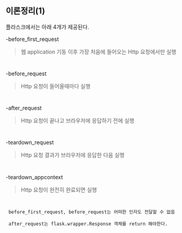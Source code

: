 ## 이론정리(1)


플라스크에서는 아래 4개가 제공된다.

-before_first_request
> 웹 application 기동 이후 가장 처음에 들어오는 Http 요청에서만 실행

#

-before_request
> Http 요청이 들어올때마다 실행


#

-after_request
> Http 요청이 끝나고 브라우저에 응답하기 전에 실행


#

-teardown_request
> Http 요청 결과가 브라우저에 응답한 다음 실행


#


-teardown_appcontext
> Http 요청이 완전히 완료되면 실행

#

```
 before_first_request, before_request는 어떠한 인자도 전달할 수 없음

 after_request는 flask.wrapper.Response 객체를 return 해야한다.
```